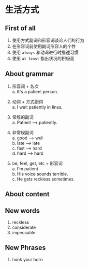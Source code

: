 # 生活方式

## First of all

1. 使用方式副词和形容词谈论人们的行为  
2. 在形容词前使用副词形容人的个性
3. 使用 `always` 和动词进行时描述习惯
4. 使用 `at least` 指出状况的积极面

## About grammar

1. 形容词 + 名次  
    a. It's a patient person.

2. 动词 + 方式副词  
    a. I wait patiently in lines.

3. 常规的副词  
    a. Patient --> patiently.

4. 非常规副词  
    a. good --> well  
    b. late --> late  
    c. fast --> hard  
    d. hard --> hard  

5. be, feel, get, etc + 形容词  
    a. I'm patient  
    b. His voice sounds terrible.  
    c. He gets reckless sometimes.  

## About content

## New words

1. reckless  
2. considerate  
3. impeccable  

## New Phrases

1. honk your horn  
